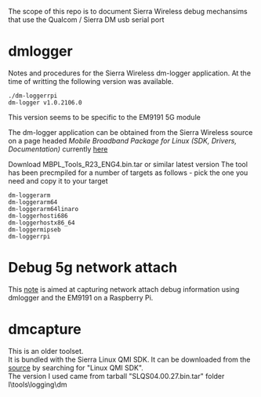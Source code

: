 The scope of this repo is to document Sierra Wireless debug mechansims that use the Qualcom / Sierra DM usb serial port 

# dmlogger
Notes and procedures for the Sierra Wireless dm-logger application. 
At the time of writting the following version was available.
```
./dm-loggerrpi
dm-logger v1.0.2106.0
```
This version seems to be specific to the EM9191 5G module

The dm-logger application can be obtained from the Sierra Wireless source on a page 
headed *Mobile Broadband Package for Linux (SDK, Drivers, Documentation)* currently 
[here](https://source.sierrawireless.com/resources/airprime/software/mbpl/mbpl-software-latest/#sthash.robx6zei.O6UUKym6.dpbs)

Download MBPL_Tools_R23_ENG4.bin.tar or similar latest version
The tool has been precmpiled for a number of targets as follows - pick the one you need and copy it to your target

```
dm-loggerarm
dm-loggerarm64
dm-loggerarm64linaro
dm-loggerhosti686
dm-loggerhostx86_64
dm-loggermipseb
dm-loggerrpi
```

# Debug 5g network attach
This [note](./dmlogger-attach.md) is aimed at capturing network attach debug information using dmlogger and the EM9191 on a Raspberry Pi.

# dmcapture
This is an older toolset.  
It is bundled with the Sierra Linux QMI SDK. It can be downloaded from the [source](https://source.sierrawireless.com/) by searching for "Linux QMI SDK".  
The version I used came from tarball "SLQS04.00.27.bin.tar"  folder I\tools\logging\dm
